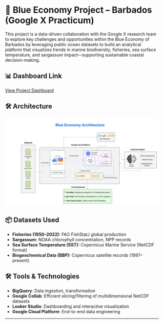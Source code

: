 # 🌊 Blue Economy Project – Barbados (Google X Practicum)

This project is a data-driven collaboration with the Google X research team to explore key challenges and opportunities within the Blue Economy of Barbados by leveraging public ocean datasets to build an analytical platform that visualizes trends in marine biodiversity, fisheries, sea surface temperature, and sargassum impact—supporting sustainable coastal decision-making.

## 📊 Dashboard Link
[View Project Dashboard](https://lookerstudio.google.com/u/0/reporting/dbd416ff-d399-4cd3-a799-2efbecbe655a/page/p_vn4lrgfhrd)

## 🛠️ Architecture
![Architecture](Architecture.png)

## 📦 Datasets Used
- **Fisheries (1950–2022):** FAO FishStatJ global production
- **Sargassum:** NOAA chlorophyll concentration, NPP records
- **Sea Surface Temperature (SST):** Copernicus Marine Service (NetCDF format)
- **Biogeochemical Data (BBP):** Copernicus satellite records (1997–present)

## 🛠️ Tools & Technologies
- **BigQuery**: Data ingestion, transformation
- **Google Collab**: Efficient slicing/filtering of multidimensional NetCDF datasets 
- **Looker Studio**: Dashboarding and interactive visualization
- **Google Cloud Platform**: End-to-end data engineering

---

